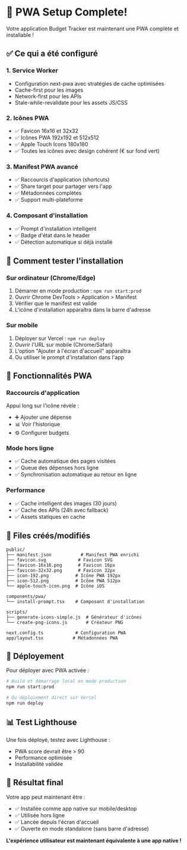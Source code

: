 # 🚀 PWA Setup Complete!

Votre application Budget Tracker est maintenant une PWA complète et installable !

## ✅ Ce qui a été configuré

### 1. **Service Worker**
- Configuration next-pwa avec stratégies de cache optimisées
- Cache-first pour les images
- Network-first pour les APIs
- Stale-while-revalidate pour les assets JS/CSS

### 2. **Icônes PWA**
- ✅ Favicon 16x16 et 32x32
- ✅ Icônes PWA 192x192 et 512x512
- ✅ Apple Touch Icons 180x180
- ✅ Toutes les icônes avec design cohérent (€ sur fond vert)

### 3. **Manifest PWA avancé**
- ✅ Raccourcis d'application (shortcuts)
- ✅ Share target pour partager vers l'app
- ✅ Métadonnées complètes
- ✅ Support multi-plateforme

### 4. **Composant d'installation**
- ✅ Prompt d'installation intelligent
- ✅ Badge d'état dans le header
- ✅ Détection automatique si déjà installé

## 📱 Comment tester l'installation

### Sur ordinateur (Chrome/Edge)
1. Démarrer en mode production : `npm run start:prod`
2. Ouvrir Chrome DevTools > Application > Manifest
3. Vérifier que le manifest est valide
4. L'icône d'installation apparaîtra dans la barre d'adresse

### Sur mobile
1. Déployer sur Vercel : `npm run deploy`
2. Ouvrir l'URL sur mobile (Chrome/Safari)
3. L'option "Ajouter à l'écran d'accueil" apparaîtra
4. Ou utiliser le prompt d'installation dans l'app

## 🎯 Fonctionnalités PWA

### Raccourcis d'application
Appui long sur l'icône révèle :
- ➕ Ajouter une dépense
- 📊 Voir l'historique
- ⚙️ Configurer budgets

### Mode hors ligne
- ✅ Cache automatique des pages visitées
- ✅ Queue des dépenses hors ligne
- ✅ Synchronisation automatique au retour en ligne

### Performance
- ✅ Cache intelligent des images (30 jours)
- ✅ Cache des APIs (24h avec fallback)
- ✅ Assets statiques en cache

## 🔧 Files créés/modifiés

```
public/
├── manifest.json           # Manifest PWA enrichi
├── favicon.svg            # Favicon SVG
├── favicon-16x16.png      # Favicon 16px
├── favicon-32x32.png      # Favicon 32px
├── icon-192.png          # Icône PWA 192px
├── icon-512.png          # Icône PWA 512px
└── apple-touch-icon.png  # Icône iOS

components/pwa/
└── install-prompt.tsx    # Composant d'installation

scripts/
├── generate-icons-simple.js  # Générateur d'icônes
└── create-png-icons.js       # Créateur PNG

next.config.ts            # Configuration PWA
app/layout.tsx           # Métadonnées PWA
```

## 🚀 Déployement

Pour déployer avec PWA activée :

```bash
# Build et démarrage local en mode production
npm run start:prod

# Ou déploiement direct sur Vercel
npm run deploy
```

## 📊 Test Lighthouse

Une fois déployé, testez avec Lighthouse :
- PWA score devrait être > 90
- Performance optimisée
- Installabilité validée

## 🎉 Résultat final

Votre app peut maintenant être :
- ✅ Installée comme app native sur mobile/desktop
- ✅ Utilisée hors ligne
- ✅ Lancée depuis l'écran d'accueil
- ✅ Ouverte en mode standalone (sans barre d'adresse)

**L'expérience utilisateur est maintenant équivalente à une app native !**